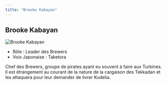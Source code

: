 ```yaml
---
title: "Brooke Kabayan"
---
```


Brooke Kabayan
--------------


![Brooke Kabayan](/images/stories/saga/g-tekketsu/persos/brooke-kabayan.png)
* Rôle : Leader des Brewers
* Voix Japonaise : Taketora


Chef des Brewers, groupe de pirates ayant eu souvent à faire aux Turbines. Il est étrangement au courant de la nature de la cargaison des Tekkadan et les attaquera pour leur demander de livrer Kudelia.



